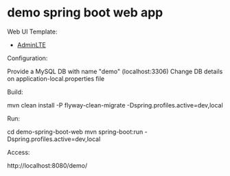 # demo spring boot web app

Web UI Template:
 * [AdminLTE](https://adminlte.io/)

Configuration:

 Provide a MySQL DB with name "demo" (localhost:3306)
 Change DB details on application-local.properties file
 
Build:
 
 mvn clean install -P flyway-clean-migrate -Dspring.profiles.active=dev,local
 
Run:
 
 cd demo-spring-boot-web
 mvn spring-boot:run -Dspring.profiles.active=dev,local

 
 Access:
 
 http://localhost:8080/demo/
